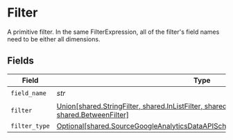 # Filter

A primitive filter. In the same FilterExpression, all of the filter's field names need to be either all dimensions.


## Fields

| Field                                                                                                                                                                      | Type                                                                                                                                                                       | Required                                                                                                                                                                   | Description                                                                                                                                                                |
| -------------------------------------------------------------------------------------------------------------------------------------------------------------------------- | -------------------------------------------------------------------------------------------------------------------------------------------------------------------------- | -------------------------------------------------------------------------------------------------------------------------------------------------------------------------- | -------------------------------------------------------------------------------------------------------------------------------------------------------------------------- |
| `field_name`                                                                                                                                                               | *str*                                                                                                                                                                      | :heavy_check_mark:                                                                                                                                                         | N/A                                                                                                                                                                        |
| `filter`                                                                                                                                                                   | [Union[shared.StringFilter, shared.InListFilter, shared.NumericFilter, shared.BetweenFilter]](../../models/shared/sourcegoogleanalyticsdataapischemasfilter.md)            | :heavy_check_mark:                                                                                                                                                         | N/A                                                                                                                                                                        |
| `filter_type`                                                                                                                                                              | [Optional[shared.SourceGoogleAnalyticsDataAPISchemasCustomReportsArrayFilterType]](../../models/shared/sourcegoogleanalyticsdataapischemascustomreportsarrayfiltertype.md) | :heavy_minus_sign:                                                                                                                                                         | N/A                                                                                                                                                                        |